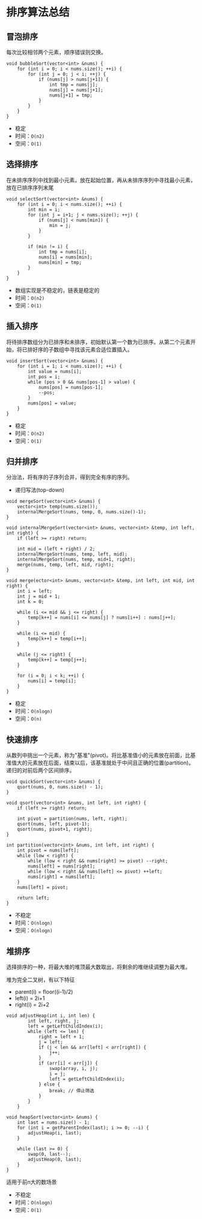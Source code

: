 # 排序算法总结

## 冒泡排序

每次比较相邻两个元素，顺序错误则交换。
```
void bubbleSort(vector<int> &nums) {
    for (int i = 0; i < nums.size(); ++i) {
        for (int j = 0; j < i; ++j) {
            if (nums[j] > nums[j+1]) {
                int tmp = nums[j];
                nums[j] = nums[j+1];
                nums[j+1] = tmp;
            }
        }
    }
}
```

- 稳定
- 时间：`O(n2)`
- 空间：`O(1)`

## 选择排序

在未排序序列中找到最小元素，放在起始位置，再从未排序序列中寻找最小元素，放在已排序序列末尾
```
void selectSort(vector<int> &nums) {
    for (int i = 0; i < nums.size(); ++i) {
        int min = i;
        for (int j = i+1; j < nums.size(); ++j) {
            if (nums[j] < nums[min]) {
                min = j;
            }
        }

        if (min != i) {
            int tmp = nums[i];
            nums[i] = nums[min];
            nums[min] = tmp;
        }
    }
}
```

- 数组实现是不稳定的，链表是稳定的
- 时间：`O(n2)`
- 空间：`O(1)`

## 插入排序

将待排序数组分为已排序和未排序，初始默认第一个数为已排序。从第二个元素开始，将已排好序的子数组中寻找该元素合适位置插入。

```
void insertSort(vector<int> &nums) {
    for (int i = 1; i < nums.size(); ++i) {
        int value = nums[i];
        int pos = i;
        while (pos > 0 && nums[pos-1] > value) {
            nums[pos] = nums[pos-1];
            --pos;  
        }
        nums[pos] = value;
    }
}
```

- 稳定
- 时间：`O(n2)`
- 空间：`O(1)`

## 归并排序

分治法，将有序的子序列合并，得到完全有序的序列。

- 递归写法(top-down)
```
void mergeSort(vector<int> &nums) {
    vector<int> temp(nums.size());
    internalMergeSort(nums, temp, 0, nums.size()-1);
}

void internalMergeSort(vector<int> &nums, vector<int> &temp, int left, int right) {
    if (left >= right) return;

    int mid = (left + right) / 2;
    internalMergeSort(nums, temp, left, mid);
    internalMergeSort(nums, temp, mid+1, right);
    merge(nums, temp, left, mid, right);
}

void merge(ector<int> &nums, vector<int> &temp, int left, int mid, int right) {
    int i = left;
    int j = mid + 1;
    int k = 0;

    while (i <= mid && j <= right) {
        temp[k++] = nums[i] <= nums[j] ? nums[i++] : nums[j++];
    }

    while (i <= mid) {
        temp[k++] = temp[i++];
    }

    while (j <= right) {
        temp[k++] = temp[j++];
    }

    for (i = 0; i < k; ++i) {
        nums[i] = temp[i];
    }
}
```

- 稳定
- 时间：`O(nlogn)`
- 空间：`O(n)`

## 快速排序

从数列中挑出一个元素，称为"基准"(pivot)。将比基准值小的元素放在前面，比基准值大的元素放在后面，结束以后，该基准就处于中间且正确的位置(partition)。递归的对前后两个区间排序。
```
void quickSort(vector<int> &nums) {
    qsort(nums, 0, nums.size() - 1);
}

void qsort(vector<int> &nums, int left, int right) {
    if (left >= right) return;

    int pivot = partition(nums, left, right);
    qsort(nums, left, pivot-1);
    qsort(nums, pivot+1, right);
}

int partition(vector<int> &nums, int left, int right) {
    int pivot = nums[left];
    while (low < right) {
        while (low < right && nums[right] >= pivot) --right;
        nums[left] = nums[right];
        while (low < right && nums[left] <= pivot) ++left;
        nums[right] = nums[left];
    }
    nums[left] = pivot;

    return left;
}
```

- 不稳定
- 时间：`O(nlogn)`
- 空间：`O(nlogn)`

## 堆排序

选择排序的一种，将最大堆的堆顶最大数取出，将剩余的堆继续调整为最大堆。  

堆为完全二叉树，有以下特征
- parent(i) = floor((i-1)/2)
- left(i) = 2i+1
- right(i) = 2i+2

```
void adjustHeap(int i, int len) {
        int left, right, j;
        left = getLeftChildIndex(i);
        while (left <= len) {
            right = left + 1;
            j = left;
            if (j < len && arr[left] < arr[right]) {
                j++;
            }
            if (arr[i] < arr[j]) {
                swap(array, i, j);
                i = j;
                left = getLeftChildIndex(i);
            } else {
                break; // 停止筛选
            }
        }
    }

void heapSort(vector<int> &nums) {
    int last = nums.size() - 1;
    for (int i = getParentIndex(last); i >= 0; --i) {
        adjustHeap(i, last);
    }

    while (last >= 0) {
        swap(0, last--);
        adjustHeap(0, last);
    }
}
```
适用于前n大的数场景

- 不稳定
- 时间：`O(nlogn)`
- 空间：`O(1)`

